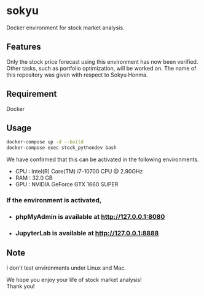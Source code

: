 # sokyu
Docker environment for stock market analysis.

## Features
Only the stock price forecast using this environment has now been verified. Other tasks, such as portfolio optimization, will be worked on.
The name of this repository was given with respect to Sokyu Honma.

## Requirement
Docker

## Usage
```bash
docker-compose up -d --build
docker-compose exec stock_pythondev bash
```
We have confirmed that this can be activated in the following environments.  
* CPU : Intel(R) Core(TM) i7-10700 CPU @ 2.90GHz  
* RAM : 32.0 GB  
* GPU : NVIDIA GeForce GTX 1660 SUPER  

### If the environment is activated,
* ### phpMyAdmin is available at http://127.0.0.1:8080
* ### JupyterLab is available at http://127.0.0.1:8888

## Note
I don't test environments under Linux and Mac.  

We hope you enjoy your life of stock market analysis!  
Thank you!
